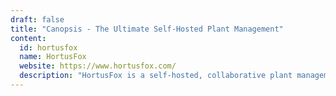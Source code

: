 ```yaml
---
draft: false
title: "Canopsis - The Ultimate Self-Hosted Plant Management"
content:
  id: hortusfox
  name: HortusFox
  website: https://www.hortusfox.com/
  description: "HortusFox is a self-hosted, collaborative plant management system that helps plant enthusiasts track, organize, and care for their plants efficiently."
---
```

